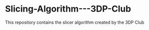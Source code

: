 # Slicing-Algorithm---3DP-Club
This repository contains the slicer algorithm created by the 3DP Club 

